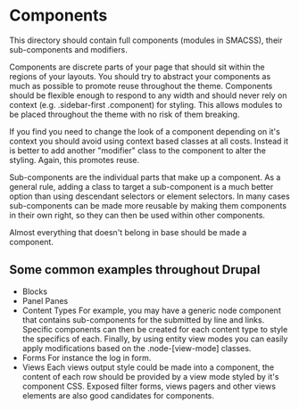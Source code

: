 # Components
This directory should contain full components (modules in SMACSS), their
sub-components and modifiers.

Components are discrete parts of your page that should sit within the regions
of your layouts. You should try to abstract your components as much as possible
to promote reuse throughout the theme. Components should be flexible enough to
respond to any width and should never rely on context
(e.g. .sidebar-first .component) for styling. This allows modules to be placed
throughout the theme with no risk of them breaking.

If you find you need to change the look of a component depending on it's context
you should avoid using context based classes at all costs. Instead it is better
to add another "modifier" class to the component to alter the styling. Again,
this promotes reuse.

Sub-components are the individual parts that make up a component. As a general
rule, adding a class to target a sub-component is a much better option than
using descendant selectors or element selectors. In many cases sub-components
can be made more reusable by making them components in their own right, so they
can then be used within other components.

Almost everything that doesn't belong in base should be made a component.

## Some common examples throughout Drupal

* Blocks
* Panel Panes
* Content Types
    For example, you may have a generic node component that contains
    sub-components for the submitted by line and links. Specific components can
    then be created for each content type to style the specifics of each. Finally,
    by using entity view modes you can easily apply modifications based on the
    .node-[view-mode] classes.
* Forms
    For instance the log in form.
* Views
    Each views output style could be made into a component, the content of each
    row should be provided by a view mode styled by it's component CSS. Exposed
    filter forms, views pagers and other views elements are also good candidates
    for components.
